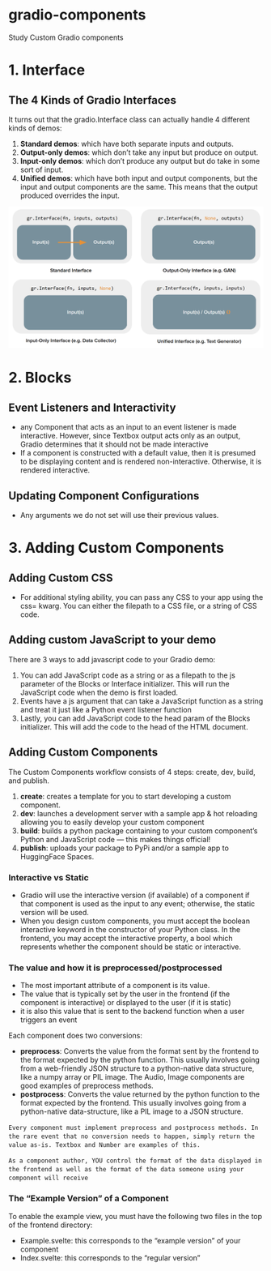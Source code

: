 # gradio-components
Study Custom Gradio components

# 1. Interface
## The 4 Kinds of Gradio Interfaces

It turns out that the gradio.Interface class can actually handle 4 different kinds of demos:

1. **Standard demos**: which have both separate inputs and outputs.
2. **Output-only demos**: which don’t take any input but produce on output. 
3. **Input-only demos**: which don’t produce any output but do take in some sort of input.
4. **Unified demos**: which have both input and output components, but the input and output components are the same. This means that the output produced overrides the input.

<img src=assets\interfaces4.png  />

# 2. Blocks

## Event Listeners and Interactivity

- any Component that acts as an input to an event listener is made interactive. However, since Textbox output acts only as an output, Gradio determines that it should not be made interactive
-  If a component is constructed with a default value, then it is presumed to be displaying content and is rendered non-interactive. Otherwise, it is rendered interactive.

## Updating Component Configurations

- Any arguments we do not set will use their previous values.

# 3. Adding Custom Components

## Adding Custom CSS
- For additional styling ability, you can pass any CSS to your app using the css= kwarg. You can either the filepath to a CSS file, or a string of CSS code.

## Adding custom JavaScript to your demo
There are 3 ways to add javascript code to your Gradio demo:

1. You can add JavaScript code as a string or as a filepath to the js parameter of the Blocks or Interface initializer. This will run the JavaScript code when the demo is first loaded.
2. Events have a js argument that can take a JavaScript function as a string and treat it just like a Python event listener function
3. Lastly, you can add JavaScript code to the head param of the Blocks initializer. This will add the code to the head of the HTML document.

## Adding Custom Components

The Custom Components workflow consists of 4 steps: create, dev, build, and publish.

1. **create**: creates a template for you to start developing a custom component.
2. **dev**: launches a development server with a sample app & hot reloading allowing you to easily develop your custom component
3. **build**: builds a python package containing to your custom component’s Python and JavaScript code — this makes things official!
4. **publish**: uploads your package to PyPi and/or a sample app to HuggingFace Spaces.

### Interactive vs Static
- Gradio will use the interactive version (if available) of a component if that component is used as the input to any event; otherwise, the static version will be used.
- When you design custom components, you must accept the boolean interactive keyword in the constructor of your Python class. In the frontend, you may accept the interactive property, a bool which represents whether the component should be static or interactive.

### The value and how it is preprocessed/postprocessed

- The most important attribute of a component is its value.
- The value that is typically set by the user in the frontend (if the component is interactive) or displayed to the user (if it is static)
- it is also this value that is sent to the backend function when a user triggers an event

Each component does two conversions:

- **preprocess**: Converts the value from the format sent by the frontend to the format expected by the python function. This usually involves going from a web-friendly JSON structure to a python-native data structure, like a numpy array or PIL image. The Audio, Image components are good examples of preprocess methods.
- **postprocess**: Converts the value returned by the python function to the format expected by the frontend. This usually involves going from a python-native data-structure, like a PIL image to a JSON structure.

`Every component must implement preprocess and postprocess methods. In the rare event that no conversion needs to happen, simply return the value as-is. Textbox and Number are examples of this.`

`As a component author, YOU control the format of the data displayed in the frontend as well as the format of the data someone using your component will receive`

### The “Example Version” of a Component

To enable the example view, you must have the following two files in the top of the frontend directory:

- Example.svelte: this corresponds to the “example version” of your component
- Index.svelte: this corresponds to the “regular version”